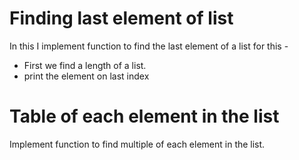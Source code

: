 # Finding last element of list
In this I implement function to find the last element of a list for this - 
 - First we find a length of a list.
 - print the element on last index
# Table of each element in the list
   Implement function to find multiple of each element in the list.
